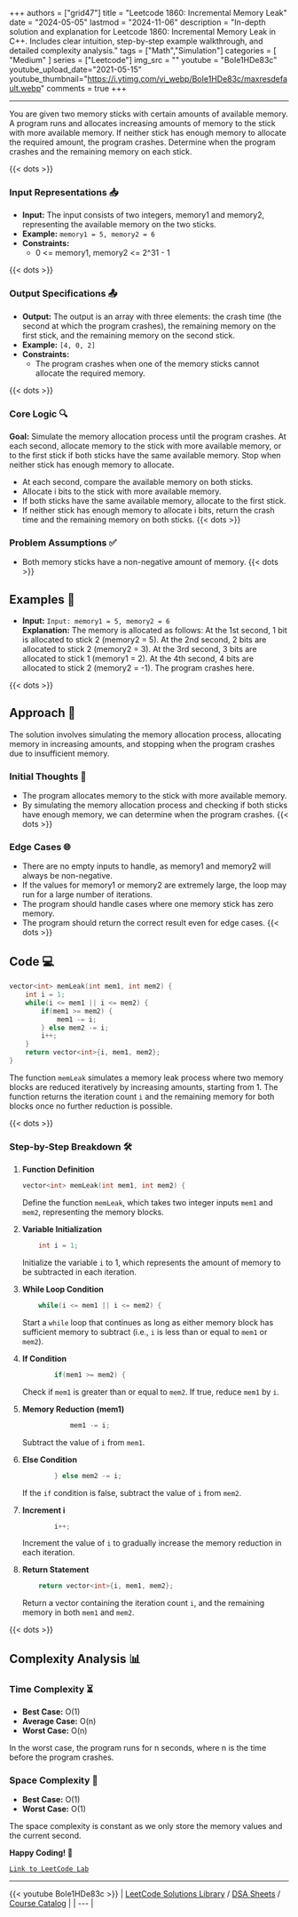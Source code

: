 
+++
authors = ["grid47"]
title = "Leetcode 1860: Incremental Memory Leak"
date = "2024-05-05"
lastmod = "2024-11-06"
description = "In-depth solution and explanation for Leetcode 1860: Incremental Memory Leak in C++. Includes clear intuition, step-by-step example walkthrough, and detailed complexity analysis."
tags = ["Math","Simulation"]
categories = [
    "Medium"
]
series = ["Leetcode"]
img_src = ""
youtube = "BoIe1HDe83c"
youtube_upload_date="2021-05-15"
youtube_thumbnail="https://i.ytimg.com/vi_webp/BoIe1HDe83c/maxresdefault.webp"
comments = true
+++



---
You are given two memory sticks with certain amounts of available memory. A program runs and allocates increasing amounts of memory to the stick with more available memory. If neither stick has enough memory to allocate the required amount, the program crashes. Determine when the program crashes and the remaining memory on each stick.
<!--more-->
{{< dots >}}
### Input Representations 📥
- **Input:** The input consists of two integers, memory1 and memory2, representing the available memory on the two sticks.
- **Example:** `memory1 = 5, memory2 = 6`
- **Constraints:**
	- 0 <= memory1, memory2 <= 2^31 - 1

{{< dots >}}
### Output Specifications 📤
- **Output:** The output is an array with three elements: the crash time (the second at which the program crashes), the remaining memory on the first stick, and the remaining memory on the second stick.
- **Example:** `[4, 0, 2]`
- **Constraints:**
	- The program crashes when one of the memory sticks cannot allocate the required memory.

{{< dots >}}
### Core Logic 🔍
**Goal:** Simulate the memory allocation process until the program crashes. At each second, allocate memory to the stick with more available memory, or to the first stick if both sticks have the same available memory. Stop when neither stick has enough memory to allocate.

- At each second, compare the available memory on both sticks.
- Allocate i bits to the stick with more available memory.
- If both sticks have the same available memory, allocate to the first stick.
- If neither stick has enough memory to allocate i bits, return the crash time and the remaining memory on both sticks.
{{< dots >}}
### Problem Assumptions ✅
- Both memory sticks have a non-negative amount of memory.
{{< dots >}}
## Examples 🧩
- **Input:** `Input: memory1 = 5, memory2 = 6`  \
  **Explanation:** The memory is allocated as follows: At the 1st second, 1 bit is allocated to stick 2 (memory2 = 5). At the 2nd second, 2 bits are allocated to stick 2 (memory2 = 3). At the 3rd second, 3 bits are allocated to stick 1 (memory1 = 2). At the 4th second, 4 bits are allocated to stick 2 (memory2 = -1). The program crashes here.

{{< dots >}}
## Approach 🚀
The solution involves simulating the memory allocation process, allocating memory in increasing amounts, and stopping when the program crashes due to insufficient memory.

### Initial Thoughts 💭
- The program allocates memory to the stick with more available memory.
- By simulating the memory allocation process and checking if both sticks have enough memory, we can determine when the program crashes.
{{< dots >}}
### Edge Cases 🌐
- There are no empty inputs to handle, as memory1 and memory2 will always be non-negative.
- If the values for memory1 or memory2 are extremely large, the loop may run for a large number of iterations.
- The program should handle cases where one memory stick has zero memory.
- The program should return the correct result even for edge cases.
{{< dots >}}
## Code 💻
```cpp
vector<int> memLeak(int mem1, int mem2) {
    int i = 1;
    while(i <= mem1 || i <= mem2) {
        if(mem1 >= mem2) {
            mem1 -= i;
        } else mem2 -= i;
        i++;
    }
    return vector<int>{i, mem1, mem2};
}
```

The function `memLeak` simulates a memory leak process where two memory blocks are reduced iteratively by increasing amounts, starting from 1. The function returns the iteration count `i` and the remaining memory for both blocks once no further reduction is possible.

{{< dots >}}
### Step-by-Step Breakdown 🛠️
1. **Function Definition**
	```cpp
	vector<int> memLeak(int mem1, int mem2) {
	```
	Define the function `memLeak`, which takes two integer inputs `mem1` and `mem2`, representing the memory blocks.

2. **Variable Initialization**
	```cpp
	    int i = 1;
	```
	Initialize the variable `i` to 1, which represents the amount of memory to be subtracted in each iteration.

3. **While Loop Condition**
	```cpp
	    while(i <= mem1 || i <= mem2) {
	```
	Start a `while` loop that continues as long as either memory block has sufficient memory to subtract (i.e., `i` is less than or equal to `mem1` or `mem2`).

4. **If Condition**
	```cpp
	        if(mem1 >= mem2) {
	```
	Check if `mem1` is greater than or equal to `mem2`. If true, reduce `mem1` by `i`.

5. **Memory Reduction (mem1)**
	```cpp
	            mem1 -= i;
	```
	Subtract the value of `i` from `mem1`.

6. **Else Condition**
	```cpp
	        } else mem2 -= i;
	```
	If the `if` condition is false, subtract the value of `i` from `mem2`.

7. **Increment i**
	```cpp
	        i++;
	```
	Increment the value of `i` to gradually increase the memory reduction in each iteration.

8. **Return Statement**
	```cpp
	    return vector<int>{i, mem1, mem2};
	```
	Return a vector containing the iteration count `i`, and the remaining memory in both `mem1` and `mem2`.

{{< dots >}}
## Complexity Analysis 📊
### Time Complexity ⏳
- **Best Case:** O(1)
- **Average Case:** O(n)
- **Worst Case:** O(n)

In the worst case, the program runs for n seconds, where n is the time before the program crashes.

### Space Complexity 💾
- **Best Case:** O(1)
- **Worst Case:** O(1)

The space complexity is constant as we only store the memory values and the current second.

**Happy Coding! 🎉**


[`Link to LeetCode Lab`](https://leetcode.com/problems/incremental-memory-leak/description/)

---
{{< youtube BoIe1HDe83c >}}
| [LeetCode Solutions Library](https://grid47.xyz/leetcode/) / [DSA Sheets](https://grid47.xyz/sheets/) / [Course Catalog](https://grid47.xyz/courses/) |
| --- |
